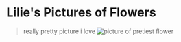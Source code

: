 # Lilie's Pictures of Flowers

>really pretty picture i love
![picture of pretiest flower](lilie.dev/20200424_173340.jpg)
